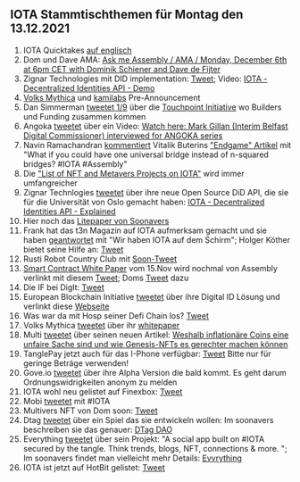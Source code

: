 ## IOTA Stammtischthemen für Montag den 13.12.2021

1. IOTA Quicktakes [auf englisch](https://www.youtube.com/watch?v=4P8OOno4D08)
2. Dom und Dave AMA: [Ask me Assembly / AMA / Monday, December 6th at 6pm CET with Dominik Schiener and Dave de Fijter](https://www.youtube.com/watch?v=wbzOg-gNC9A)
3. Zignar Technologies mit DID implementation: [Tweet](https://twitter.com/zignartech/status/1467878141875998724?s=20); Video: [IOTA - Decentralized Identities API - Demo](https://www.youtube.com/watch?v=mgp2IvxwqtA)
4. [Volks Mythica](https://twitter.com/volksmythica) und [kamilabs](https://twitter.com/kamilabsstudio) Pre-Announcement
5. Dan Simmerman [tweetet 1/9](https://twitter.com/DanSimerman/status/1467890201657856003?s=20) über die [Touchpoint Initiative](https://assemblytouchpoint.notion.site/assemblytouchpoint/Welcome-to-Touchpoint-3551f63c45cf492bb1b0bd6b1161b921) wo Builders und Funding zusammen kommen
6. Angoka [tweetet](https://twitter.com/AngokaCyber/status/1467788450686451712?s=20) über ein Video: [Watch here: Mark Gillan (Interim Belfast Digital Commissioner) interviewed for ANGOKA series](https://angoka.io/watch-here-mark-gillan-interim-belfast-digital-commissioner-interviewed-for-angoka-series/)
7. Navin Ramachandran [kommentiert](https://twitter.com/navinram999/status/1467867412791971843?s=20) Vitalik Buterins ["Endgame" Artikel](https://cloudflare-ipfs.com/ipfs/QmZf7E1McjSFdgamgJf9UxnRwubsFpTWf7tdTTNThBGfa6/general/2021/12/06/endgame.html) mit "What if you could have one universal bridge instead of n-squared bridges? #IOTA #Assembly"
8. Die ["List of NFT and Metavers Projects on IOTA"](https://iotaguide.notion.site/List-of-NFT-and-Metaverse-Projects-on-IOTA-4678428b23ce436289cce45a724f80c0) wird immer umfangreicher
9. Zignar Technlogies [tweetet](https://twitter.com/zignartech/status/1468098660034494465?s=20) über ihre neue Open Source DiD API, die sie für die Universität von Oslo gemacht haben: [IOTA - Decentralized Identities API - Explained](https://www.youtube.com/watch?v=mY0If3JZmhc)
10. Hier noch das [Litepaper von Soonavers](https://docs.google.com/document/d/107AWznbIIz1CwsqRO2Jwj5vmqVdj_2g-eavnmCeTvd8/mobilebasic)
11. Frank hat das t3n Magazin auf IOTA aufmerksam gemacht und sie haben [geantwortet](https://twitter.com/t3n/status/1468178600633540608?s=20) mit "Wir haben IOTA auf dem Schirm"; Holger Köther bietet seine Hilfe an: [Tweet](https://twitter.com/HolgerKoether/status/1468219613691498501?s=20)
12. Rusti Robot Country Club mit [Soon-Tweet](https://twitter.com/RustyRobotCC/status/1468170176764039171?s=20)
13. [Smart Contract White Paper](https://files.iota.org/papers/ISC_WP_Nov_10_2021.pdf) vom 15.Nov wird nochmal von Assembly verlinkt mit diesem [Tweet](https://twitter.com/assembly_net/status/1468233501422071811?s=20); Doms [Tweet](https://twitter.com/DomSchiener/status/1468234793255149582?s=20) dazu
14. Die IF bei DigIt: [Tweet](https://twitter.com/iota/status/1468218886432690181?s=20)
15. European Blockchain Initiative [tweetet](https://twitter.com/EUBLASORG/status/1468172107238551557?s=20) über ihre Digital ID Lösung und verlinkt diese [Webseite](https://europeanblockchainassociation.org/eba-working-group-self-sovereign-identity-eussi/)
16. Was war da mit Hosp seiner Defi Chain los? [Tweet](https://twitter.com/julianhosp/status/1468267243595173891?s=20)
17. Volks Mythica [tweetet](https://twitter.com/kamilabsstudio/status/1468328380668035079?s=20) über ihr [whitepaper](https://volksmythica.com/)
18. Multi [tweetet](https://twitter.com/multifolio/status/1468313352061526016?s=20) über seinen neuen Artikel: [Weshalb inflationäre Coins eine unfaire Sache sind und wie Genesis-NFTs es gerechter machen können](https://multifolio.medium.com/weshalb-inflation%C3%A4re-coins-eine-unfaire-sache-sind-und-wie-genesis-nfts-es-gerechter-machen-k%C3%B6nnen-b71f549a088a)
19. TanglePay jetzt auch für das I-Phone verfügbar: [Tweet](https://twitter.com/tanglepaycom/status/1468412935181529089?t=EQVn2edMBUiGHV8vIptJpQ&s=19) Bitte nur für geringe Beträge verwenden!
20. Gove.io [tweetet](https://twitter.com/govs_io/status/1468336799877513216?t=_MCcsZwQYJ9l4F5U7AdK6Q&s=19) über ihre Alpha Version die bald kommt. Es geht darum Ordnungswidrigkeiten anonym zu melden
21. IOTA wohl neu gelistet auf Finexbox: [Tweet](https://twitter.com/CoinesiumApp/status/1468286783402225678?s=20)
22. Mobi [tweetet](https://twitter.com/dltMOBI/status/1468276356911968276?s=20) mit #IOTA
23. Multivers NFT von Dom soon: [Tweet](https://twitter.com/Multiverse_Dom/status/1468320496374763522?s=20)
24. Dtag [tweetet](https://twitter.com/hassping/status/1468205742620434439?s=20) über ein Spiel das sie entwickeln wollen: Im soonavers beschreiben sie das genauer: [DTag DAO](https://soonaverse.com/space/0x135f8d39d3c99ec3f7a75937bcff2bbaccdc2c97/overview)
25. Everything [tweetet](https://twitter.com/TheEvvrything/status/1468424674296025090?s=20) über sein Projekt: "A social app built on #IOTA secured by the tangle. Think trends, blogs, NFT, connections & more. "; Im soonavers findet man vielleicht mehr Details: [Evvrything](https://soonaverse.com/space/0xdbb613dc074fb08c7d5d400844badb6d2d2e9747/overview)
26. IOTA ist jetzt auf HotBit gelistet: [Tweet](https://twitter.com/Hotbit_news/status/1468472913896501248?s=20)
